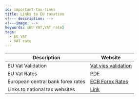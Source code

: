 ```yaml
---
id: important-tax-links
title: Links to EU taxation 
<!--- description: -->
<!---image: -->
keywords: [EU VAT,VAT rate]
tags:
  - EU VAT
  - VAT rate
---
```


|Description|Website|
|--|--|
|EU Vat Validation|[Vat vies validation](https://ec.europa.eu/taxation_customs/vies/)|
|EU Vat Rates| [PDF](https://taxation-customs.ec.europa.eu/system/files/2021-06/vat_rates_en.pdf)|
|European central bank forex rates|[ECB Forex Rates](https://www.ecb.europa.eu/stats/policy_and_exchange_rates/euro_reference_exchange_rates/html/index.en.html)|
|Links to national tax websites|[Link](https://taxation-customs.ec.europa.eu/national-tax-websites_en)|
